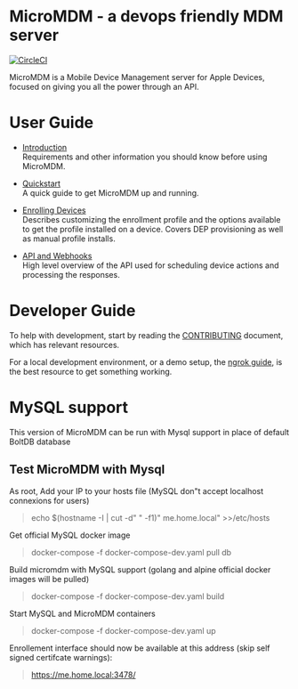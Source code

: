 # MicroMDM - a devops friendly MDM server 

[![CircleCI](https://circleci.com/gh/micromdm/micromdm/tree/main.svg?style=svg)](https://circleci.com/gh/micromdm/micromdm/tree/main)

MicroMDM is a Mobile Device Management server for Apple Devices, focused on giving you all the power through an API. 

# User Guide

- [Introduction](docs/user-guide/introduction.md)  
Requirements and other information you should know before using MicroMDM.

- [Quickstart](docs/user-guide/quickstart.md)  
A quick guide to get MicroMDM up and running. 

- [Enrolling Devices](docs/user-guide/enrolling-devices.md)  
Describes customizing the enrollment profile and the options available to get the profile installed on a device. Covers DEP provisioning as well as manual profile installs. 

- [API and Webhooks](docs/user-guide/api-and-webhooks.md)   
High level overview of the API used for scheduling device actions and processing the responses.

# Developer Guide

To help with development, start by reading the [CONTRIBUTING](./CONTRIBUTING.md) document, which has relevant resources. 

For a local development environment, or a demo setup, the [ngrok guide](./tools/ngrok/README.md), is the best resource to get something working.  



# MySQL support
This version of MicroMDM can be run with Mysql support in place of default BoltDB database

## Test MicroMDM with Mysql
As root, Add your IP to your hosts file (MySQL don"t accept localhost connexions for users)
>echo $(hostname -I | cut -d" " -f1)" me.home.local" >>/etc/hosts

Get official MySQL docker image
>docker-compose -f docker-compose-dev.yaml pull db

Build micromdm with MySQL support (golang and alpine official docker images will be pulled)
>docker-compose -f docker-compose-dev.yaml build

Start MySQL and MicroMDM containers
>docker-compose -f docker-compose-dev.yaml up

Enrollement interface should now be available at this address (skip self signed certifcate warnings):
>https://me.home.local:3478/
